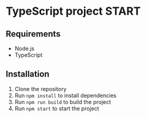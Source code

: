 # TypeScript project START


## Requirements

- Node.js
- TypeScript

## Installation

1. Clone the repository
2. Run `npm install` to install dependencies
3. Run `npm run build` to build the project
4. Run `npm start` to start the project